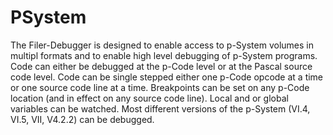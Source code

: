 # PSystem
The Filer-Debugger is designed to enable access to p-System volumes in multipl formats and to enable high level debugging of p-System programs. Code can either be debugged at the p-Code level or at the Pascal source code level. Code can be single stepped either one p-Code opcode at a time or one source code line at a time. Breakpoints can be set on any p-Code location (and in effect on any source code line). Local and or global variables can be watched. Most different versions of the p-System (VI.4, VI.5, VII, V4.2.2) can be debugged. 